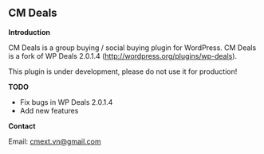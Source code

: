 ## CM Deals

**Introduction**

CM Deals is a group buying / social buying plugin for WordPress.
CM Deals is a fork of WP Deals 2.0.1.4 (http://wordpress.org/plugins/wp-deals).

This plugin is under development, please do not use it for production!

**TODO**

* Fix bugs in WP Deals 2.0.1.4
* Add new features

**Contact**

Email: cmext.vn@gmail.com